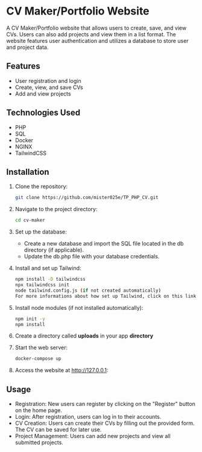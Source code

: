 # CV Maker/Portfolio Website

A CV Maker/Portfolio website that allows users to create, save, and view CVs. Users can also add projects and view them in a list format. The website features user authentication and utilizes a database to store user and project data.

## Features

- User registration and login
- Create, view, and save CVs
- Add and view projects

## Technologies Used

- PHP
- SQL
- Docker
- NGINX
- TailwindCSS

## Installation

1. Clone the repository:

   ```bash
   git clone https://github.com/mister025e/TP_PHP_CV.git

2. Navigate to the project directory:

    ```bash
    cd cv-maker

3. Set up the database:
    - Create a new database and import the SQL file located in the db directory (if applicable).
    - Update the db.php file with your database credentials.

4. Install and set up Tailwind:

    ```bash
    npm install -D tailwindcss
    npx tailwindcss init
    node tailwind.config.js (if not created automatically)
    For more informations about how set up Tailwind, click on this link https://tailwindcss.com/docs/installation

5. Install node modules (if not installed automatically):

    ```bash
    npm init -y
    npm install

6. Create a directory called **uploads** in your app **directory**

7. Start the web server:

    ```bash
    docker-compose up

8. Access the website at http://127.0.0.1:

## Usage

- Registration: New users can register by clicking on the "Register" button on the home page.
- Login: After registration, users can log in to their accounts.
- CV Creation: Users can create their CVs by filling out the provided form. The CV can be saved for later use.
- Project Management: Users can add new projects and view all submitted projects.